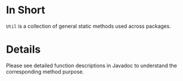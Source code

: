 # In Short

`Util` is a collection of general static methods used across packages.

# Details

Please see detailed function descriptions in Javadoc to understand the corresponding method purpose.